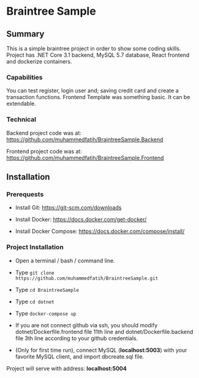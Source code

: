 # Braintree Sample

## Summary

This is a simple braintree project in order to show some coding skills. Project has .NET Core 3.1 backend, MySQL 5.7 database, React frontend and dockerize containers. 

### Capabilities

You can test register, login user and; saving credit card and create a transaction functions. Frontend Template was something basic. It can be extendable.

### Technical

Backend project code was at: https://github.com/muhammedfatih/BraintreeSample.Backend

Frontend project code was at: https://github.com/muhammedfatih/BraintreeSample.Frontend

## Installation

### Prerequests

* Install Git: https://git-scm.com/downloads

* Install Docker: https://docs.docker.com/get-docker/

* Install Docker Compose: https://docs.docker.com/compose/install/

### Project Installation

* Open a terminal / bash / command line.

* Type ```git clone https://github.com/muhammedfatih/BraintreeSample.git```

* Type ```cd BraintreeSample```

* Type  ```cd dotnet```

* Type ```docker-compose up``` 

* If you are not connect github via ssh, you should modify dotnet/Dockerfile.frontend file 11th line and dotnet/Dockerfile.backend file 3th line according to your github credentials.

* (Only for first time run), connect MySQL (**localhost:5003**) with your favorite MySQL client, and import dbcreate.sql file.

Project will serve with address: **localhost:5004**
